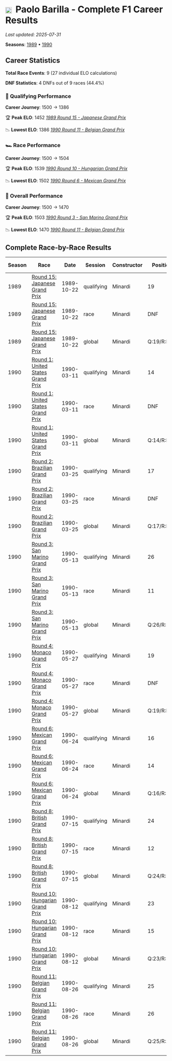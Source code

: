 # <img src="https://upload.wikimedia.org/wikipedia/commons/0/03/Flag_of_Italy.svg" alt="Italy" width="20" height="auto" style="vertical-align: middle; margin-right: 5px;" onerror="this.outerHTML='🇮🇹'; this.style.marginRight='5px';"/> Paolo Barilla - Complete F1 Career Results

*Last updated: 2025-07-31*

**Seasons**: [1989](../seasons/1989-season-report) • [1990](../seasons/1990-season-report)

## Career Statistics

**Total Race Events**: 9 (27 individual ELO calculations)

**DNF Statistics**: 4 DNFs out of 9 races (44.4%)

### 🏁 Qualifying Performance
**Career Journey**: 1500 → 1386

🏆 **Peak ELO**: 1452
   *[1989 Round 15 - Japanese Grand Prix](../seasons/1989-season-report#round-15-japanese-grand-prix)*

📉 **Lowest ELO**: 1386
   *[1990 Round 11 - Belgian Grand Prix](../seasons/1990-season-report#round-11-belgian-grand-prix)*

### 🏎️ Race Performance
**Career Journey**: 1500 → 1504

🏆 **Peak ELO**: 1539
   *[1990 Round 10 - Hungarian Grand Prix](../seasons/1990-season-report#round-10-hungarian-grand-prix)*

📉 **Lowest ELO**: 1502
   *[1990 Round 6 - Mexican Grand Prix](../seasons/1990-season-report#round-6-mexican-grand-prix)*

### 🌟 Overall Performance
**Career Journey**: 1500 → 1470

🏆 **Peak ELO**: 1503
   *[1990 Round 3 - San Marino Grand Prix](../seasons/1990-season-report#round-3-san-marino-grand-prix)*

📉 **Lowest ELO**: 1470
   *[1990 Round 11 - Belgian Grand Prix](../seasons/1990-season-report#round-11-belgian-grand-prix)*


## Complete Race-by-Race Results

| Season | Race | Date | Session | Constructor | Position | Starting ELO | ELO Change | Final ELO | Teammate |
|--------|------|------|---------|-------------|----------|--------------|------------|-----------|----------|
| 1989 | [Round 15: Japanese Grand Prix](../seasons/1989-season-report#round-15-japanese-grand-prix) | 1989-10-22 | qualifying | Minardi | 19 | 1500 | -48 | 1452 | [<img src="https://upload.wikimedia.org/wikipedia/commons/9/9a/Flag_of_Spain.svg" alt="Spain" width="20" height="auto" style="vertical-align: middle; margin-right: 5px;" onerror="this.outerHTML='🇪🇸'; this.style.marginRight='5px';"/> Luis Pérez-Sala](luis-prez-sala) |
| 1989 | [Round 15: Japanese Grand Prix](../seasons/1989-season-report#round-15-japanese-grand-prix) | 1989-10-22 | race | Minardi | DNF | 1500 | N/A | 1500 | [<img src="https://upload.wikimedia.org/wikipedia/commons/9/9a/Flag_of_Spain.svg" alt="Spain" width="20" height="auto" style="vertical-align: middle; margin-right: 5px;" onerror="this.outerHTML='🇪🇸'; this.style.marginRight='5px';"/> Luis Pérez-Sala](luis-prez-sala) |
| 1989 | [Round 15: Japanese Grand Prix](../seasons/1989-season-report#round-15-japanese-grand-prix) | 1989-10-22 | global | Minardi | Q:19/R:DNF | 1500 | -14 | 1486 | [<img src="https://upload.wikimedia.org/wikipedia/commons/9/9a/Flag_of_Spain.svg" alt="Spain" width="20" height="auto" style="vertical-align: middle; margin-right: 5px;" onerror="this.outerHTML='🇪🇸'; this.style.marginRight='5px';"/> Luis Pérez-Sala](luis-prez-sala) |
| 1990 | [Round 1: United States Grand Prix](../seasons/1990-season-report#round-1-united-states-grand-prix) | 1990-03-11 | qualifying | Minardi | 14 | 1452 | -11 | 1441 | [<img src="https://upload.wikimedia.org/wikipedia/commons/0/03/Flag_of_Italy.svg" alt="Italy" width="20" height="auto" style="vertical-align: middle; margin-right: 5px;" onerror="this.outerHTML='🇮🇹'; this.style.marginRight='5px';"/> Pierluigi Martini](pierluigi-martini) |
| 1990 | [Round 1: United States Grand Prix](../seasons/1990-season-report#round-1-united-states-grand-prix) | 1990-03-11 | race | Minardi | DNF | 1500 | N/A | 1500 | [<img src="https://upload.wikimedia.org/wikipedia/commons/0/03/Flag_of_Italy.svg" alt="Italy" width="20" height="auto" style="vertical-align: middle; margin-right: 5px;" onerror="this.outerHTML='🇮🇹'; this.style.marginRight='5px';"/> Pierluigi Martini](pierluigi-martini) |
| 1990 | [Round 1: United States Grand Prix](../seasons/1990-season-report#round-1-united-states-grand-prix) | 1990-03-11 | global | Minardi | Q:14/R:DNF | 1486 | -3 | 1483 | [<img src="https://upload.wikimedia.org/wikipedia/commons/0/03/Flag_of_Italy.svg" alt="Italy" width="20" height="auto" style="vertical-align: middle; margin-right: 5px;" onerror="this.outerHTML='🇮🇹'; this.style.marginRight='5px';"/> Pierluigi Martini](pierluigi-martini) |
| 1990 | [Round 2: Brazilian Grand Prix](../seasons/1990-season-report#round-2-brazilian-grand-prix) | 1990-03-25 | qualifying | Minardi | 17 | 1441 | -10 | 1431 | [<img src="https://upload.wikimedia.org/wikipedia/commons/0/03/Flag_of_Italy.svg" alt="Italy" width="20" height="auto" style="vertical-align: middle; margin-right: 5px;" onerror="this.outerHTML='🇮🇹'; this.style.marginRight='5px';"/> Pierluigi Martini](pierluigi-martini) |
| 1990 | [Round 2: Brazilian Grand Prix](../seasons/1990-season-report#round-2-brazilian-grand-prix) | 1990-03-25 | race | Minardi | DNF | 1500 | N/A | 1500 | [<img src="https://upload.wikimedia.org/wikipedia/commons/0/03/Flag_of_Italy.svg" alt="Italy" width="20" height="auto" style="vertical-align: middle; margin-right: 5px;" onerror="this.outerHTML='🇮🇹'; this.style.marginRight='5px';"/> Pierluigi Martini](pierluigi-martini) |
| 1990 | [Round 2: Brazilian Grand Prix](../seasons/1990-season-report#round-2-brazilian-grand-prix) | 1990-03-25 | global | Minardi | Q:17/R:DNF | 1483 | -3 | 1480 | [<img src="https://upload.wikimedia.org/wikipedia/commons/0/03/Flag_of_Italy.svg" alt="Italy" width="20" height="auto" style="vertical-align: middle; margin-right: 5px;" onerror="this.outerHTML='🇮🇹'; this.style.marginRight='5px';"/> Pierluigi Martini](pierluigi-martini) |
| 1990 | [Round 3: San Marino Grand Prix](../seasons/1990-season-report#round-3-san-marino-grand-prix) | 1990-05-13 | qualifying | Minardi | 26 | 1431 | -9 | 1422 | [<img src="https://upload.wikimedia.org/wikipedia/commons/0/03/Flag_of_Italy.svg" alt="Italy" width="20" height="auto" style="vertical-align: middle; margin-right: 5px;" onerror="this.outerHTML='🇮🇹'; this.style.marginRight='5px';"/> Pierluigi Martini](pierluigi-martini) |
| 1990 | [Round 3: San Marino Grand Prix](../seasons/1990-season-report#round-3-san-marino-grand-prix) | 1990-05-13 | race | Minardi | 11 | 1500 | +37 | 1537 | [<img src="https://upload.wikimedia.org/wikipedia/commons/0/03/Flag_of_Italy.svg" alt="Italy" width="20" height="auto" style="vertical-align: middle; margin-right: 5px;" onerror="this.outerHTML='🇮🇹'; this.style.marginRight='5px';"/> Pierluigi Martini](pierluigi-martini) |
| 1990 | [Round 3: San Marino Grand Prix](../seasons/1990-season-report#round-3-san-marino-grand-prix) | 1990-05-13 | global | Minardi | Q:26/R:11 | 1480 | +23 | 1503 | [<img src="https://upload.wikimedia.org/wikipedia/commons/0/03/Flag_of_Italy.svg" alt="Italy" width="20" height="auto" style="vertical-align: middle; margin-right: 5px;" onerror="this.outerHTML='🇮🇹'; this.style.marginRight='5px';"/> Pierluigi Martini](pierluigi-martini) |
| 1990 | [Round 4: Monaco Grand Prix](../seasons/1990-season-report#round-4-monaco-grand-prix) | 1990-05-27 | qualifying | Minardi | 19 | 1422 | -8 | 1413 | [<img src="https://upload.wikimedia.org/wikipedia/commons/0/03/Flag_of_Italy.svg" alt="Italy" width="20" height="auto" style="vertical-align: middle; margin-right: 5px;" onerror="this.outerHTML='🇮🇹'; this.style.marginRight='5px';"/> Pierluigi Martini](pierluigi-martini) |
| 1990 | [Round 4: Monaco Grand Prix](../seasons/1990-season-report#round-4-monaco-grand-prix) | 1990-05-27 | race | Minardi | DNF | 1537 | N/A | 1537 | [<img src="https://upload.wikimedia.org/wikipedia/commons/0/03/Flag_of_Italy.svg" alt="Italy" width="20" height="auto" style="vertical-align: middle; margin-right: 5px;" onerror="this.outerHTML='🇮🇹'; this.style.marginRight='5px';"/> Pierluigi Martini](pierluigi-martini) |
| 1990 | [Round 4: Monaco Grand Prix](../seasons/1990-season-report#round-4-monaco-grand-prix) | 1990-05-27 | global | Minardi | Q:19/R:DNF | 1503 | -2 | 1501 | [<img src="https://upload.wikimedia.org/wikipedia/commons/0/03/Flag_of_Italy.svg" alt="Italy" width="20" height="auto" style="vertical-align: middle; margin-right: 5px;" onerror="this.outerHTML='🇮🇹'; this.style.marginRight='5px';"/> Pierluigi Martini](pierluigi-martini) |
| 1990 | [Round 6: Mexican Grand Prix](../seasons/1990-season-report#round-6-mexican-grand-prix) | 1990-06-24 | qualifying | Minardi | 16 | 1413 | -8 | 1406 | [<img src="https://upload.wikimedia.org/wikipedia/commons/0/03/Flag_of_Italy.svg" alt="Italy" width="20" height="auto" style="vertical-align: middle; margin-right: 5px;" onerror="this.outerHTML='🇮🇹'; this.style.marginRight='5px';"/> Pierluigi Martini](pierluigi-martini) |
| 1990 | [Round 6: Mexican Grand Prix](../seasons/1990-season-report#round-6-mexican-grand-prix) | 1990-06-24 | race | Minardi | 14 | 1537 | -34 | 1502 | [<img src="https://upload.wikimedia.org/wikipedia/commons/0/03/Flag_of_Italy.svg" alt="Italy" width="20" height="auto" style="vertical-align: middle; margin-right: 5px;" onerror="this.outerHTML='🇮🇹'; this.style.marginRight='5px';"/> Pierluigi Martini](pierluigi-martini) |
| 1990 | [Round 6: Mexican Grand Prix](../seasons/1990-season-report#round-6-mexican-grand-prix) | 1990-06-24 | global | Minardi | Q:16/R:14 | 1501 | -26 | 1474 | [<img src="https://upload.wikimedia.org/wikipedia/commons/0/03/Flag_of_Italy.svg" alt="Italy" width="20" height="auto" style="vertical-align: middle; margin-right: 5px;" onerror="this.outerHTML='🇮🇹'; this.style.marginRight='5px';"/> Pierluigi Martini](pierluigi-martini) |
| 1990 | [Round 8: British Grand Prix](../seasons/1990-season-report#round-8-british-grand-prix) | 1990-07-15 | qualifying | Minardi | 24 | 1406 | -7 | 1399 | [<img src="https://upload.wikimedia.org/wikipedia/commons/0/03/Flag_of_Italy.svg" alt="Italy" width="20" height="auto" style="vertical-align: middle; margin-right: 5px;" onerror="this.outerHTML='🇮🇹'; this.style.marginRight='5px';"/> Pierluigi Martini](pierluigi-martini) |
| 1990 | [Round 8: British Grand Prix](../seasons/1990-season-report#round-8-british-grand-prix) | 1990-07-15 | race | Minardi | 12 | 1502 | N/A | 1502 | [<img src="https://upload.wikimedia.org/wikipedia/commons/0/03/Flag_of_Italy.svg" alt="Italy" width="20" height="auto" style="vertical-align: middle; margin-right: 5px;" onerror="this.outerHTML='🇮🇹'; this.style.marginRight='5px';"/> Pierluigi Martini](pierluigi-martini) |
| 1990 | [Round 8: British Grand Prix](../seasons/1990-season-report#round-8-british-grand-prix) | 1990-07-15 | global | Minardi | Q:24/R:12 | 1474 | -2 | 1472 | [<img src="https://upload.wikimedia.org/wikipedia/commons/0/03/Flag_of_Italy.svg" alt="Italy" width="20" height="auto" style="vertical-align: middle; margin-right: 5px;" onerror="this.outerHTML='🇮🇹'; this.style.marginRight='5px';"/> Pierluigi Martini](pierluigi-martini) |
| 1990 | [Round 10: Hungarian Grand Prix](../seasons/1990-season-report#round-10-hungarian-grand-prix) | 1990-08-12 | qualifying | Minardi | 23 | 1399 | -7 | 1392 | [<img src="https://upload.wikimedia.org/wikipedia/commons/0/03/Flag_of_Italy.svg" alt="Italy" width="20" height="auto" style="vertical-align: middle; margin-right: 5px;" onerror="this.outerHTML='🇮🇹'; this.style.marginRight='5px';"/> Pierluigi Martini](pierluigi-martini) |
| 1990 | [Round 10: Hungarian Grand Prix](../seasons/1990-season-report#round-10-hungarian-grand-prix) | 1990-08-12 | race | Minardi | 15 | 1502 | +36 | 1539 | [<img src="https://upload.wikimedia.org/wikipedia/commons/0/03/Flag_of_Italy.svg" alt="Italy" width="20" height="auto" style="vertical-align: middle; margin-right: 5px;" onerror="this.outerHTML='🇮🇹'; this.style.marginRight='5px';"/> Pierluigi Martini](pierluigi-martini) |
| 1990 | [Round 10: Hungarian Grand Prix](../seasons/1990-season-report#round-10-hungarian-grand-prix) | 1990-08-12 | global | Minardi | Q:23/R:15 | 1472 | +23 | 1495 | [<img src="https://upload.wikimedia.org/wikipedia/commons/0/03/Flag_of_Italy.svg" alt="Italy" width="20" height="auto" style="vertical-align: middle; margin-right: 5px;" onerror="this.outerHTML='🇮🇹'; this.style.marginRight='5px';"/> Pierluigi Martini](pierluigi-martini) |
| 1990 | [Round 11: Belgian Grand Prix](../seasons/1990-season-report#round-11-belgian-grand-prix) | 1990-08-26 | qualifying | Minardi | 25 | 1392 | -6 | 1386 | [<img src="https://upload.wikimedia.org/wikipedia/commons/0/03/Flag_of_Italy.svg" alt="Italy" width="20" height="auto" style="vertical-align: middle; margin-right: 5px;" onerror="this.outerHTML='🇮🇹'; this.style.marginRight='5px';"/> Pierluigi Martini](pierluigi-martini) |
| 1990 | [Round 11: Belgian Grand Prix](../seasons/1990-season-report#round-11-belgian-grand-prix) | 1990-08-26 | race | Minardi | 26 | 1539 | -34 | 1504 | [<img src="https://upload.wikimedia.org/wikipedia/commons/0/03/Flag_of_Italy.svg" alt="Italy" width="20" height="auto" style="vertical-align: middle; margin-right: 5px;" onerror="this.outerHTML='🇮🇹'; this.style.marginRight='5px';"/> Pierluigi Martini](pierluigi-martini) |
| 1990 | [Round 11: Belgian Grand Prix](../seasons/1990-season-report#round-11-belgian-grand-prix) | 1990-08-26 | global | Minardi | Q:25/R:26 | 1495 | -26 | 1470 | [<img src="https://upload.wikimedia.org/wikipedia/commons/0/03/Flag_of_Italy.svg" alt="Italy" width="20" height="auto" style="vertical-align: middle; margin-right: 5px;" onerror="this.outerHTML='🇮🇹'; this.style.marginRight='5px';"/> Pierluigi Martini](pierluigi-martini) |
